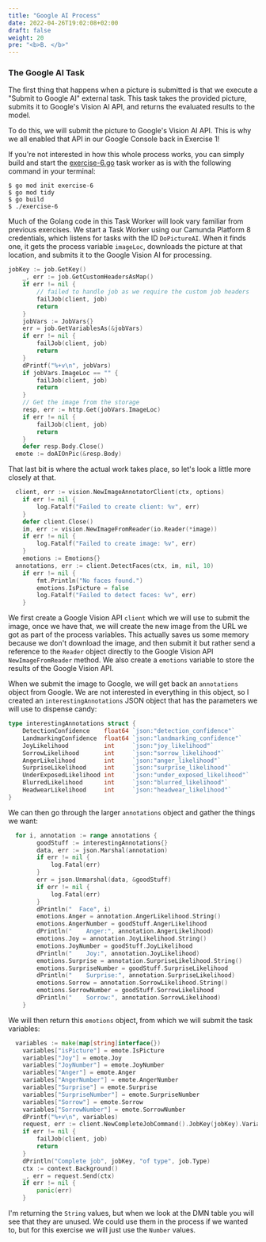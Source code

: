```yaml
---
title: "Google AI Process"
date: 2022-04-26T19:02:08+02:00
draft: false
weight: 20
pre: "<b>B. </b>"
---
```


### The Google AI Task

The first thing that happens when a picture is submitted is that we execute a "Submit to Google AI" external task. This task takes the provided picture, submits it to Google's Vision AI API, and returns the evaluated results to the model.

To do this, we will submit the picture to Google's Vision AI API. This is why we all enabled that API in our Google Console back in Exercise 1!

If you're not interested in how this whole process works, you can simply build and start the [exercise-6.go](exercise-6.go) task worker as is with the following command in your terminal:

```shell
$ go mod init exercise-6
$ go mod tidy
$ go build
$ ./exercise-6
```

Much of the Golang code in this Task Worker will look vary familiar from previous exercises. We start a Task Worker using our Camunda Platform 8 credentials, which listens for tasks with the ID `DoPictureAI`. When it finds one, it gets the process variable `imageLoc`, downloads the picture at that location, and submits it to the Google Vision AI for processing.

```go
jobKey := job.GetKey()
	_, err := job.GetCustomHeadersAsMap()
	if err != nil {
		// failed to handle job as we require the custom job headers
		failJob(client, job)
		return
	}
	jobVars := JobVars{}
	err = job.GetVariablesAs(&jobVars)
	if err != nil {
		failJob(client, job)
		return
	}
	dPrintf("%+v\n", jobVars)
	if jobVars.ImageLoc == "" {
		failJob(client, job)
		return
	}
	// Get the image from the storage
	resp, err := http.Get(jobVars.ImageLoc)
	if err != nil {
		failJob(client, job)
		return
	}
	defer resp.Body.Close()
  emote := doAIOnPic(&resp.Body)
  ```

That last bit is where the actual work takes place, so let's look a little more closely at that.

```go
  client, err := vision.NewImageAnnotatorClient(ctx, options)
	if err != nil {
		log.Fatalf("Failed to create client: %v", err)
	}
	defer client.Close()
	im, err := vision.NewImageFromReader(io.Reader(*image))
	if err != nil {
		log.Fatalf("Failed to create image: %v", err)
	}
	emotions := Emotions{}
  annotations, err := client.DetectFaces(ctx, im, nil, 10)
	if err != nil {
		fmt.Println("No faces found.")
		emotions.IsPicture = false
		log.Fatalf("Failed to detect faces: %v", err)
	}
```

We first create a Google Vision API `client` which we will use to submit the image, once we have that, we will create the new image from the URL we got as part of the process variables. This actually saves us some memory because we don't download the image, and then submit it but rather send a reference to the `Reader` object directly to the Google Vision API `NewImageFromReader` method. We also create a `emotions` variable to store the results of the Google Vision API.

When we submit the image to Google, we will get back an `annotations` object from Google. We are not interested in everything in this object, so I created an `interestingAnnotations` JSON object that has the parameters we will use to dispense candy:

```go
type interestingAnnotations struct {
	DetectionConfidence    float64 `json:"detection_confidence"`
	LandmarkingConfidence  float64 `json:"landmarking_confidence"`
	JoyLikelihood          int     `json:"joy_likelihood"`
	SorrowLikelihood       int     `json:"sorrow_likelihood"`
	AngerLikelihood        int     `json:"anger_likelihood"`
	SurpriseLikelihood     int     `json:"surprise_likelihood"`
	UnderExposedLikelihood int     `json:"under_exposed_likelihood"`
	BlurredLikelihood      int     `json:"blurred_likelihood"`
	HeadwearLikelihood     int     `json:"headwear_likelihood"`
}
```

We can then go through the larger `annotations` object and gather the things we want:

```go
  for i, annotation := range annotations {
		goodStuff := interestingAnnotations{}
		data, err := json.Marshal(annotation)
		if err != nil {
			log.Fatal(err)
		}
		err = json.Unmarshal(data, &goodStuff)
		if err != nil {
			log.Fatal(err)
		}
		dPrintln("  Face", i)
		emotions.Anger = annotation.AngerLikelihood.String()
		emotions.AngerNumber = goodStuff.AngerLikelihood
		dPrintln("    Anger:", annotation.AngerLikelihood)
		emotions.Joy = annotation.JoyLikelihood.String()
		emotions.JoyNumber = goodStuff.JoyLikelihood
		dPrintln("    Joy:", annotation.JoyLikelihood)
		emotions.Surprise = annotation.SurpriseLikelihood.String()
		emotions.SurpriseNumber = goodStuff.SurpriseLikelihood
		dPrintln("    Surprise:", annotation.SurpriseLikelihood)
		emotions.Sorrow = annotation.SorrowLikelihood.String()
		emotions.SorrowNumber = goodStuff.SorrowLikelihood
		dPrintln("    Sorrow:", annotation.SorrowLikelihood)
	}
```

We will then return this `emotions` object, from which we will submit the task variables:

```go
  variables := make(map[string]interface{})
	variables["isPicture"] = emote.IsPicture
	variables["Joy"] = emote.Joy
	variables["JoyNumber"] = emote.JoyNumber
	variables["Anger"] = emote.Anger
	variables["AngerNumber"] = emote.AngerNumber
	variables["Surprise"] = emote.Surprise
	variables["SurpriseNumber"] = emote.SurpriseNumber
	variables["Sorrow"] = emote.Sorrow
	variables["SorrowNumber"] = emote.SorrowNumber
	dPrintf("%+v\n", variables)
	request, err := client.NewCompleteJobCommand().JobKey(jobKey).VariablesFromMap(variables)
	if err != nil {
		failJob(client, job)
		return
	}
	dPrintln("Complete job", jobKey, "of type", job.Type)
	ctx := context.Background()
	_, err = request.Send(ctx)
	if err != nil {
		panic(err)
	}
```

I'm returning the `String` values, but when we look at the DMN table you will see that they are unused. We could use them in the process if we wanted to, but for this exercise we will just use the `Number` values.
